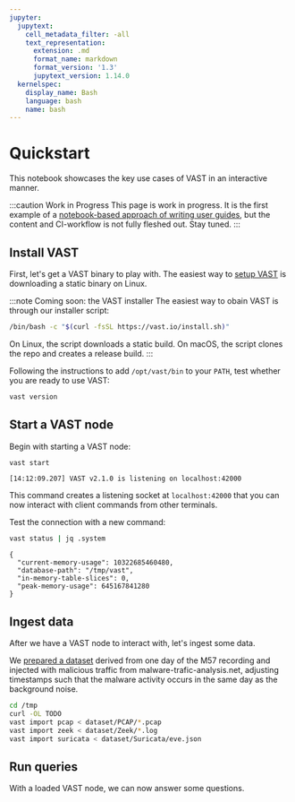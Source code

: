 ```yaml
---
jupyter:
  jupytext:
    cell_metadata_filter: -all
    text_representation:
      extension: .md
      format_name: markdown
      format_version: '1.3'
      jupytext_version: 1.14.0
  kernelspec:
    display_name: Bash
    language: bash
    name: bash
---
```


# Quickstart

This notebook showcases the key use cases of VAST in an interactive manner.

:::caution Work in Progress
This page is work in progress. It is the first example of a [notebook-based
approach of writing user
guides](/docs/contribute/notebooks), but the content and
CI-workflow is not fully fleshed out. Stay tuned.
:::

## Install VAST

First, let's get a VAST binary to play with. The easiest way to [setup
VAST](/docs/setup) is downloading a static binary on Linux.

:::note Coming soon: the VAST installer
The easiest way to obain VAST is through our installer script:

```bash .noeval
/bin/bash -c "$(curl -fsSL https://vast.io/install.sh)"
```

On Linux, the script downloads a static build. On macOS, the script clones the
repo and creates a release build.
:::

Following the instructions to add `/opt/vast/bin` to your `PATH`, test
whether you are ready to use VAST:

```bash .noeval
vast version
```

## Start a VAST node

Begin with starting a VAST node:

```bash .noeval
vast start
```
```
[14:12:09.207] VAST v2.1.0 is listening on localhost:42000
```

This command creates a listening socket at `localhost:42000` that you can now
interact with client commands from other terminals.

Test the connection with a new command:

```bash .noeval
vast status | jq .system
```
```
{
  "current-memory-usage": 10322685460480,
  "database-path": "/tmp/vast",
  "in-memory-table-slices": 0,
  "peak-memory-usage": 645167841280
}
```

## Ingest data

After we have a VAST node to interact with, let's ingest some data.

We [prepared a dataset][m57-with-malware] derived from one day of the M57
recording and injected with malicious traffic from malware-trafic-analysis.net,
adjusting timestamps such that the malware activity occurs in the same day as
the background noise.

[m57-with-malware]: https://drive.google.com/drive/folders/1mPJYVGKTk86P2JU3KD-WFz8tUkTLK095?usp=sharing

```bash .noeval
cd /tmp
curl -OL TODO
vast import pcap < dataset/PCAP/*.pcap
vast import zeek < dataset/Zeek/*.log
vast import suricata < dataset/Suricata/eve.json
```

## Run queries

With a loaded VAST node, we can now answer some questions.
